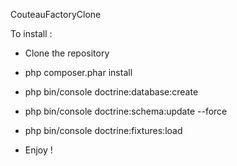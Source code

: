 CouteauFactoryClone

To install :

- Clone the repository

- php composer.phar install

- php bin/console doctrine:database:create

- php bin/console doctrine:schema:update --force

- php bin/console doctrine:fixtures:load 

- Enjoy !
